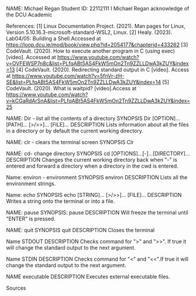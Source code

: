 NAME: Michael Regan 
Student ID: 22112111
I Michael Regan acknowledge of the DCU Academic

References:
[1] Linux Documentation Project. (2021). Man pages for Linux, Version 5.10.16.3-microsoft-standard-WSL2, Linux.
[2] Healy. (2023). Lab04/05: Building a Shell.Accessed at https://loop.dcu.ie/mod/book/view.php?id=2054177&chapterid=433262 
[3] CodeVault. (2020). How to execute another program in C (using exec) [video]. Accessed at https://www.youtube.com/watch?v=OVFEWSP7n8c&list=PLfqABt5AS4FkW5mOn2Tn9ZZLLDwA3kZUY&index=13
[4] CodeVault. (2020). Redirecting standard output in C [video]. Access at https://www.youtube.com/watch?v=5fnVr-zH-SE&list=PLfqABt5AS4FkW5mOn2Tn9ZZLLDwA3kZUY&index=14
[5] CodeVault. (2020). What is waitpid? [video].Access at https://www.youtube.com/watch?v=kCGaRdArSnA&list=PLfqABt5AS4FkW5mOn2Tn9ZZLLDwA3kZUY&index=25

NAME:
    Dir - list all the contents of a directory
SYNOPSIS
    Dir [OPTION]... [PATH]... [>/>>]... [FILE]...
DESCRIPTION
    Lists information about all the files in a directory or by default the current working directory. 

NAME:
    clr - clears the terminal screen
SYNOPSIS
    Clr

NAME:
    cd- change directory
SYNOPSIS
    cd [OPTIONS]...[-]...[DIRECTORY]...
DESCRIPTION
    Changes the current working directory back when "-" is entered and forward a directory when a directory in the cwd is entered.

Name:
    environ - environment 
SYNOPSIS
    environ
DESCRIPTION
    Lists all the environment strings.

Name: 
    echo
SYNOPSIS
    echo [STRING]... [>/>>]... [FILE]...
DESCRIPTION
    Writes a string onto the terminal or into a file.

NAME:
    pause
SYNOPSIS:
    pause
DESCRIPTION
    Will freeze the terminal until "ENTER" is pressed.

NAME:
    quit
SYNOPSIS
    quit
DESCRIPTION
    Closes the terminal

Name 
    STDOUT
DESCRIPTION
    Checks command for ">" and ">>". If true it will change the standard output to the next argument.

Name 
    STDIN
DESCRIPTION
    Checks command for "<" and "<<".If true it will change the standard output to the next argument.

NAME
    executable
DESCRIPTION
    Executes external executable files.

Sources